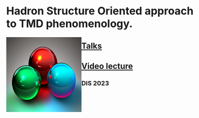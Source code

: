 
# Hadron Structure Oriented approach to TMD phenomenology. 
<img style="float: left;" alt="" src="images/3quarks.png" width="200" height="200">  

## <a href="https://github.com/hso-tmd/hso-tmd.github.io/tree/main/slides/index.html" target="_blank">   Talks</a>

## <a href="https://www.youtube.com/watch?v=7Wqx9yhBXuI&t=4382s" target="_blank">   Video lecture</a>

### DIS 2023
